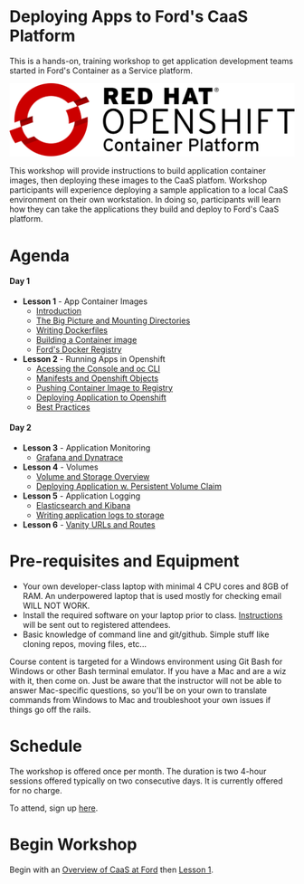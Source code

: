 # Deploying Apps to Ford's CaaS Platform

This is a hands-on, training workshop to get application development teams started in Ford's Container as a Service platform.

![OpenShift Logo](images/OpenShift_Logo.svg)

This workshop will provide instructions to build application container images, then deploying these images to the CaaS platfom. Workshop participants will experience deploying a sample application to a local CaaS environment on their own workstation. In doing so, participants will learn how they can take the applications they build and deploy to Ford's CaaS platform.

# Agenda

#### Day 1

- **Lesson 1** - App Container Images
    - [Introduction](./lesson1.1.md)
    - [The Big Picture and Mounting Directories](./lesson1.2.md)
    - [Writing Dockerfiles](./lesson1.3.md)
    - [Building a Container image](./lesson1.4.md)
    - [Ford's Docker Registry](./lesson1.5.md)
- **Lesson 2** - Running Apps in Openshift
    - [Acessing the Console and oc CLI](./lesson2.1.md)
    - [Manifests and Openshift Objects](./lesson2.2.md)
    - [Pushing Container Image to Registry](./lesson2.3.md)
    - [Deploying Application to Openshift](./lesson2.4.md)
    - [Best Practices](./lesson2.5.md)

#### Day 2

- **Lesson 3** - Application Monitoring
    - [Grafana and Dynatrace](./lesson3.1.md)
- **Lesson 4** - Volumes
    - [Volume and Storage Overview](./lesson4.1.md)
    - [Deploying Application w. Persistent Volume Claim](./lesson4.2.md)
- **Lesson 5** - Application Logging
    - [Elasticsearch and Kibana](./lesson5.1.md)
    - [Writing application logs to storage](./lesson5.2.md)
- **Lesson 6** - [Vanity URLs and Routes](./lesson6.1.md)

<!--
#### Lesson 1, App Container Images
- Setting up the CaaS localdev environment on your workstation.
- Building your first app container image.
- Understanding Ford's container image registry.

#### Lesson 2, Running Apps in CaaS
- Running the app container images that were built in the last lesson in Openshift.
- Managing app container resources.
- Best practices for CaaS apps.

#### Lesson 3, Advanced Topics
- Monitoring app performance.
- Persistent Volume Claims
- Logging with Kibana
- More to come in the future.

- Viewing app logs.
- Utilizing persistent storage options.
- Configuring vanity URLs and TLS security.
- Using Jenkins and other CI/CD tools.
-->

# Pre-requisites and Equipment
- Your own developer-class laptop with minimal 4 CPU cores and 8GB of RAM. An underpowered laptop that is used mostly for checking email WILL NOT WORK.
- Install the required software on your laptop prior to class. [Instructions](workstation-setup.md) will be sent out to registered attendees.
- Basic knowledge of command line and git/github. Simple stuff like cloning repos, moving files, etc...

Course content is targeted for a Windows environment using Git Bash for Windows or other Bash terminal emulator. If you have a Mac and are a wiz with it, then come on. Just be aware that the instructor will not be able to answer Mac-specific questions, so you'll be on your own to translate commands from Windows to Mac and troubleshoot your own issues if things go off the rails.

# Schedule

The workshop is offered once per month. The duration is two 4-hour sessions offered typically on two consecutive days. It is currently offered for no charge.

To attend, sign up [here](https://it2.spt.ford.com/sites/dev/Lists/RegisterForEvent/newform.aspx).

# Begin Workshop

Begin with an [Overview of CaaS at Ford](https://it2.spt.ford.com/sites/dev/Documents/CaaS-At-Ford.pptx) then [Lesson 1](./lesson1.1.md).
